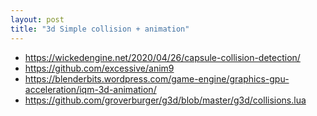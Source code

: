 ```yaml
---
layout: post
title: "3d Simple collision + animation"
---
```


- https://wickedengine.net/2020/04/26/capsule-collision-detection/
- https://github.com/excessive/anim9
- https://blenderbits.wordpress.com/game-engine/graphics-gpu-acceleration/iqm-3d-animation/
- https://github.com/groverburger/g3d/blob/master/g3d/collisions.lua